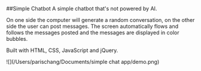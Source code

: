 ##Simple Chatbot
A simple chatbot that's not powered by AI. 

On one side the computer will generate a random conversation, on the other side the user can post messages. The screen automatically flows and follows the messages posted and the messages are displayed in color bubbles. 

Built with HTML, CSS, JavaScript and jQuery.

![](/Users/parischang/Documents/simple chat app/demo.png)
